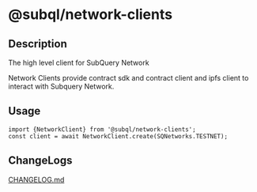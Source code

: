 # @subql/network-clients

## Description

The high level client for SubQuery Network

Network Clients provide contract sdk and contract client and ipfs client to interact with Subquery Network.

## Usage

``` TS
import {NetworkClient} from '@subql/network-clients';
const client = await NetworkClient.create(SQNetworks.TESTNET);
```

## ChangeLogs

[CHANGELOG.md](./CHANGELOG.md)
